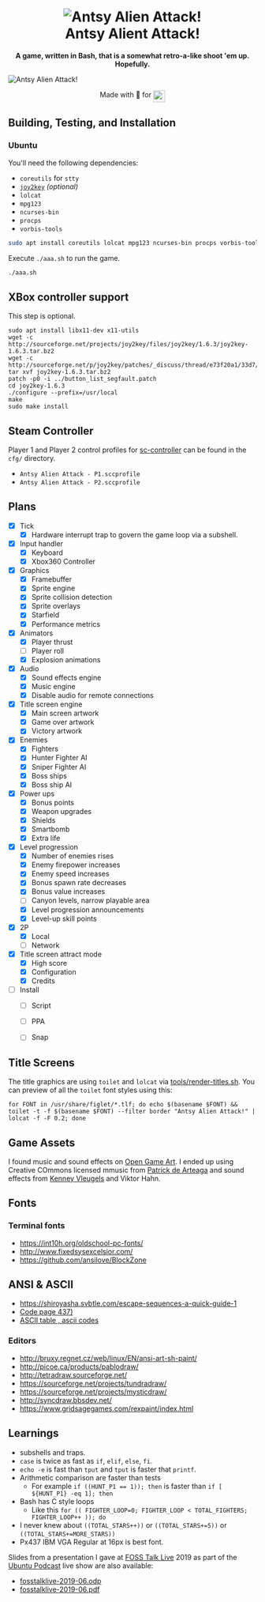 <h1 align="center">
  <img src="img/avatar.png" alt="Antsy Alien Attack!">
  <br />
  Antsy Alient Attack!
</h1>

<p align="center"><b>A game, written in Bash, that is a somewhat retro-a-like shoot 'em up. Hopefully.</b></p>

![Antsy Alien Attack!](img/title.png?raw=true)

<p align="center">Made with 💝 for <img src="https://raw.githubusercontent.com/anythingcodes/slack-emoji-for-techies/gh-pages/emoji/tux.png" align="top" width="24" /></p>

## Building, Testing, and Installation

### Ubuntu

You'll need the following dependencies:

  * `coreutils` for `stty`
  * [`joy2key`](https://sourceforge.net/projects/joy2key/) *(optional)*
  * `lolcat`
  * `mpg123`
  * `ncurses-bin`
  * `procps`
  * `vorbis-tools`

```bash
sudo apt install coreutils lolcat mpg123 ncurses-bin procps vorbis-tools
```

Execute `./aaa.sh` to run the game.

```bash
./aaa.sh
```

## XBox controller support

This step is optional.

```
sudo apt install libx11-dev x11-utils
wget -c http://sourceforge.net/projects/joy2key/files/joy2key/1.6.3/joy2key-1.6.3.tar.bz2
wget -c http://sourceforge.net/p/joy2key/patches/_discuss/thread/e73f20a1/33d7/attachment/button_list_segfault.patch
tar xvf joy2key-1.6.3.tar.bz2
patch -p0 -i ../button_list_segfault.patch
cd joy2key-1.6.3
./configure --prefix=/usr/local
make
sudo make install
```

## Steam Controller

Player 1 and Player 2 control profiles for [sc-controller](https://github.com/kozec/sc-controller) can be found in the `cfg/` directory.

   * `Antsy Alien Attack - P1.sccprofile`
   * `Antsy Alien Attack - P2.sccprofile`

## Plans

  - [x] Tick
    - [x] Hardware interrupt trap to govern the game loop via a subshell.
  - [x] Input handler
    - [x] Keyboard
    - [x] Xbox360 Controller
  - [x] Graphics
    - [x] Framebuffer
    - [x] Sprite engine
    - [x] Sprite collision detection
    - [X] Sprite overlays
    - [x] Starfield
    - [x] Performance metrics
  - [x] Animators
    - [x] Player thrust
    - [ ] Player roll
    - [x] Explosion animations
  - [x] Audio
    - [x] Sound effects engine
    - [x] Music engine
    - [x] Disable audio for remote connections
  - [x] Title screen engine
    - [x] Main screen artwork
    - [x] Game over artwork
    - [x] Victory artwork
  - [x] Enemies
    - [x] Fighters
    - [x] Hunter Fighter AI
    - [x] Sniper Fighter AI
    - [x] Boss ships
    - [x] Boss ship AI
  - [x] Power ups
    - [x] Bonus points
    - [x] Weapon upgrades
    - [x] Shields
    - [x] Smartbomb
    - [x] Extra life
  - [x] Level progression
    - [x] Number of enemies rises
    - [x] Enemy firepower increases
    - [x] Enemy speed increases
    - [x] Bonus spawn rate decreases
    - [x] Bonus value increases
    - [ ] Canyon levels, narrow playable area
    - [x] Level progression announcements
    - [x] Level-up skill points
  - [x] 2P
    - [x] Local
    - [ ] Network
  - [x] Title screen attract mode
    - [x] High score
    - [x] Configuration
    - [x] Credits
  - [ ] Install
    - [ ] Script
    - [ ] PPA
    - [ ] Snap


## Title Screens

The title graphics are using `toilet` and `lolcat` via [tools/render-titles.sh](tools/render-titles.sh).
You can preview of all the `toilet` font styles using this:

```
for FONT in /usr/share/figlet/*.tlf; do echo $(basename $FONT) && toilet -t -f $(basename $FONT) --filter border "Antsy Alien Attack!" | lolcat -f -F 0.2; done
```

## Game Assets

I found music and sound effects on [Open Game Art](https://opengameart.org).
I ended up using Creative COmmons licensed mmusic from [Patrick de Arteaga](https://patrickdearteaga.com)
and sound effects from [Kenney Vleugels](http://www.kenney.nl) and Viktor Hahn.

## Fonts

### Terminal fonts

  * https://int10h.org/oldschool-pc-fonts/
  * http://www.fixedsysexcelsior.com/
  * https://github.com/ansilove/BlockZone

## ANSI & ASCII

  * https://shiroyasha.svbtle.com/escape-sequences-a-quick-guide-1
  * [Code page 437)](https://en.wikipedia.org/wiki/Code_page_437)
  * [ASCII table , ascii codes](https://theasciicode.com.ar/)

### Editors

  * http://bruxy.regnet.cz/web/linux/EN/ansi-art-sh-paint/
  * http://picoe.ca/products/pablodraw/
  * http://tetradraw.sourceforge.net/
  * https://sourceforge.net/projects/tundradraw/
  * https://sourceforge.net/projects/mysticdraw/
  * http://syncdraw.bbsdev.net/
  * https://www.gridsagegames.com/rexpaint/index.html

## Learnings

  * subshells and traps.
  * `case` is twice as fast as `if`, `elif`, `else`, `fi`.
  * `echo -e` is fast than `tput` and `tput` is faster that `printf`.
  * Arithmetic comparison are faster than tests
    * For example `if ((HUNT_P1 == 1)); then` is faster than `if [ ${HUNT_P1} -eq 1]; then`
  * Bash has C style loops
    * Like this `for (( FIGHTER_LOOP=0; FIGHTER_LOOP < TOTAL_FIGHTERS; FIGHTER_LOOP++ )); do`
  * I never knew about `((TOTAL_STARS++))` or `((TOTAL_STARS+=5))` or `((TOTAL_STARS+=MORE_STARS))`
  * Px437 IBM VGA Regular at 16px is best font.

Slides from a presentation I gave at [FOSS Talk Live](https://fosstalk.com/) 2019 as part of the [Ubuntu Podcast](https://ubuntupodcast.org) live show are also available:

  * [fosstalklive-2019-06.odp](slides/fosstalklive-2019-06.odp)
  * [fosstalklive-2019-06.pdf](slides/fosstalklive-2019-06.pdf)